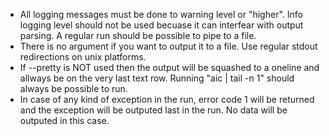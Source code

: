 
 * All logging messages must be done to warning level or "higher". Info logging level should not be used becuase it can interfear with output parsing. A regular run should be possible to pipe to a file.
 * There is no argument if you want to output it to a file. Use regular stdout redirections on unix platforms.
 * If --pretty is NOT used then the output will be squashed to a oneline and allways be on the very last text row. Running "aic | tail -n 1" should always be possible to run.
 * In case of any kind of exception in the run, error code 1 will be returned and the exception will be outputed last in the run. No data will be outputed in this case.
 